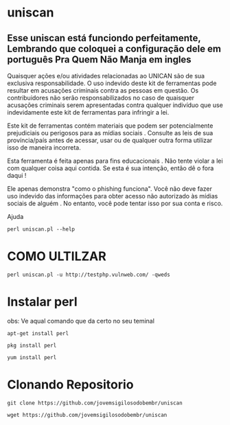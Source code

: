 # uniscan
 
 Esse uniscan está funciondo perfeitamente, Lembrando que coloquei a configuração dele em português
 Pra Quem Não Manja em ingles
----------------------------------------------------------------

Quaisquer ações e/ou atividades relacionadas ao UNICAN são de sua exclusiva responsabilidade.
O uso indevido deste kit de ferramentas pode resultar em acusações criminais contra as pessoas em questão. Os contribuidores não serão responsabilizados no caso de quaisquer acusações criminais serem apresentadas contra qualquer indivíduo que use indevidamente este kit de ferramentas para infringir a lei.

Este kit de ferramentas contém materiais que podem ser potencialmente prejudiciais ou perigosos para as mídias sociais . Consulte as leis de sua província/país antes de acessar, usar ou de qualquer outra forma utilizar isso de maneira incorreta.

Esta ferramenta é feita apenas para fins educacionais . Não tente violar a lei com qualquer coisa aqui contida. Se esta é sua intenção, então dê o fora daqui !

Ele apenas demonstra "como o phishing funciona". Você não deve fazer uso indevido das informações para obter acesso não autorizado às mídias sociais de alguém . No entanto, você pode tentar isso por sua conta e risco.






 Ajuda

```
perl uniscan.pl --help
```

# COMO ULTILZAR

```
perl uniscan.pl -u http://testphp.vulnweb.com/ -qweds
```

# Instalar perl

obs: Ve aqual comando que da certo no seu teminal

```
apt-get install perl
```

```
pkg install perl
```

```
yum install perl
```

# Clonando Repositorio

```
git clone https://github.com/jovemsigilosodobembr/uniscan
```

```
wget https://github.com/jovemsigilosodobembr/uniscan
```
